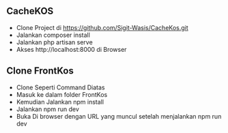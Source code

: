 ## CacheKOS

- Clone Project di https://github.com/Sigit-Wasis/CacheKos.git
- Jalankan composer install
- Jalankan php artisan serve
- Akses http://localhost:8000 di Browser


## Clone FrontKos

- Clone Seperti Command Diatas
- Masuk ke dalam folder FrontKos 
- Kemudian Jalankan npm install
- Jalankan npm run dev 
- Buka Di browser dengan URL yang muncul setelah menjalankan npm run dev
